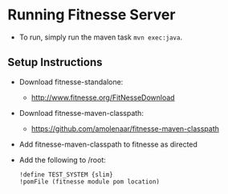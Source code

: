 Running Fitnesse Server
=======================

* To run, simply run the maven task `mvn exec:java`.

Setup Instructions
------------------

- Download fitnesse-standalone: 
    - http://www.fitnesse.org/FitNesseDownload

- Download fitnesse-maven-classpath: 
    - https://github.com/amolenaar/fitnesse-maven-classpath
      
- Add fitnesse-maven-classpath to fitnesse as directed

- Add the following to /root:
    
    ```
    !define TEST_SYSTEM {slim} 
    !pomFile (fitnesse module pom location)
    ```